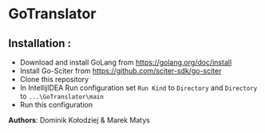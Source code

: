 # GoTranslator

## Installation :
- Download and install GoLang from https://golang.org/doc/install
- Install Go-Sciter from https://github.com/sciter-sdk/go-sciter
- Clone this repository
- In IntellijIDEA Run configuration set `Run Kind` to `Directory` and `Directory` to `...\GoTranslator\main`
- Run this configuration

__Authors__: Dominik Kołodziej & Marek Matys